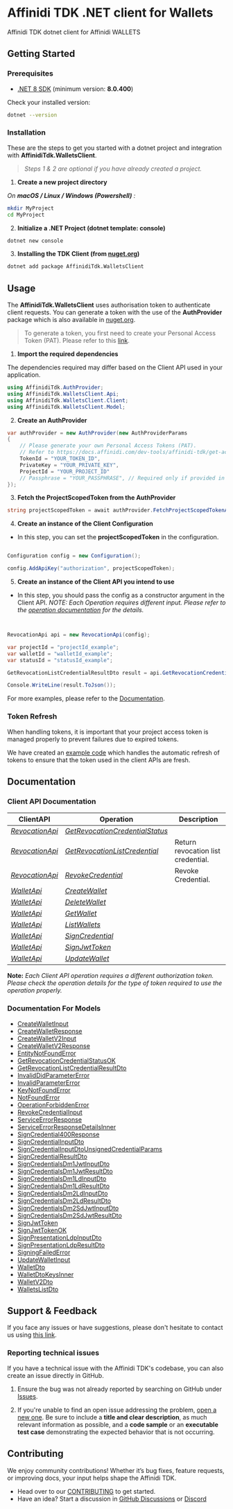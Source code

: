 # Affinidi TDK .NET client for Wallets

Affinidi TDK dotnet client for Affinidi WALLETS


## Getting Started

### Prerequisites

- [.NET 8 SDK](https://dotnet.microsoft.com/en-us/download/dotnet/8.0) (minimum version: **8.0.400**)  


Check your installed version:

```bash
dotnet --version
```

### Installation

These are the steps to get you started with a dotnet project and integration with **AffinidiTdk.WalletsClient**. 
> *Steps 1 & 2 are optional if you have already created a project.*

1. **Create a new project directory**

*On **macOS / Linux / Windows (Powershell)** :*

```bash
mkdir MyProject
cd MyProject
```

2. **Initialize a .NET Project (dotnet template: console)**

```bash
dotnet new console
```

3. **Installing the TDK Client (from [nuget.org](https://www.nuget.org//packages/AffinidiTdk.WalletsClient))**

```bash
dotnet add package AffinidiTdk.WalletsClient
```



## Usage

The **AffinidiTdk.WalletsClient** uses authorisation token to authenticate client requests. You can generate a token with the use of the **AuthProvider** package which is also available in [nuget.org](https://www.nuget.org//packages/AffinidiTdk.AuthProvider).

> To generate a token, you first need to create your Personal Access Token (PAT). Please refer to this [link](https://docs.affinidi.com/dev-tools/affinidi-tdk/get-access-token/#create-a-personal-access-token-pat).

1. **Import the required dependencies**

The dependencies required may differ based on the Client API used in your application. 


```csharp
using AffinidiTdk.AuthProvider;
using AffinidiTdk.WalletsClient.Api;
using AffinidiTdk.WalletsClient.Client;
using AffinidiTdk.WalletsClient.Model;
```

2. **Create an AuthProvider**

```csharp
var authProvider = new AuthProvider(new AuthProviderParams
{
    // Please generate your own Personal Access Tokens (PAT). 
    // Refer to https://docs.affinidi.com/dev-tools/affinidi-tdk/get-access-token/#create-a-personal-access-token-pat for the guide on creating your own PAT.    
    TokenId = "YOUR_TOKEN_ID",
    PrivateKey = "YOUR_PRIVATE_KEY",
    ProjectId = "YOUR_PROJECT_ID"
    // Passphrase = "YOUR_PASSPHRASE", // Required only if provided in the PAT
});
```

3. **Fetch the ProjectScopedToken from the AuthProvider**

```csharp
string projectScopedToken = await authProvider.FetchProjectScopedTokenAsync();
```

4. **Create an instance of the Client Configuration**

- In this step, you can set the __projectScopedToken__ in the configuration.

```csharp

Configuration config = new Configuration();

config.AddApiKey("authorization", projectScopedToken);

```

5. **Create an instance of the Client API you intend to use**

- In this step, you should pass the config as a constructor argument in the Client API.
*NOTE: Each Operation requires different input. Please refer to the [operation documentation](#documentation) for the details.*

```csharp


RevocationApi api = new RevocationApi(config);

var projectId = "projectId_example";
var walletId = "walletId_example";
var statusId = "statusId_example";

GetRevocationListCredentialResultDto result = api.GetRevocationCredentialStatus(projectId, walletId, statusId);

Console.WriteLine(result.ToJson());


```


For more examples, please refer to the [Documentation](https://docs.affinidi.com/dev-tools/affinidi-tdk/clients/wallets).

### Token Refresh

When handling tokens, it is important that your project access token is managed properly to prevent failures due to expired tokens. 

We have created an [example code](https://github.com/affinidi/affinidi-tdk-dotnet/tree/main/examples/HookAuthExample/HookAuthExample.cs) which handles the automatic refresh of tokens to ensure that the token used in the client APIs are fresh.


## Documentation

### Client API Documentation

ClientAPI | Operation | Description
------------ | ------------- | -------------
[*RevocationApi*](https://github.com/affinidi/affinidi-tdk-dotnet/tree/main/src/Clients/WalletsClient/docs/RevocationApi.md) | [*GetRevocationCredentialStatus*](https://github.com/affinidi/affinidi-tdk-dotnet/tree/main/src/Clients/WalletsClient/docs/RevocationApi.md#getrevocationcredentialstatus) | 
[*RevocationApi*](https://github.com/affinidi/affinidi-tdk-dotnet/tree/main/src/Clients/WalletsClient/docs/RevocationApi.md) | [*GetRevocationListCredential*](https://github.com/affinidi/affinidi-tdk-dotnet/tree/main/src/Clients/WalletsClient/docs/RevocationApi.md#getrevocationlistcredential) | Return revocation list credential.
[*RevocationApi*](https://github.com/affinidi/affinidi-tdk-dotnet/tree/main/src/Clients/WalletsClient/docs/RevocationApi.md) | [*RevokeCredential*](https://github.com/affinidi/affinidi-tdk-dotnet/tree/main/src/Clients/WalletsClient/docs/RevocationApi.md#revokecredential) | Revoke Credential.
[*WalletApi*](https://github.com/affinidi/affinidi-tdk-dotnet/tree/main/src/Clients/WalletsClient/docs/WalletApi.md) | [*CreateWallet*](https://github.com/affinidi/affinidi-tdk-dotnet/tree/main/src/Clients/WalletsClient/docs/WalletApi.md#createwallet) | 
[*WalletApi*](https://github.com/affinidi/affinidi-tdk-dotnet/tree/main/src/Clients/WalletsClient/docs/WalletApi.md) | [*DeleteWallet*](https://github.com/affinidi/affinidi-tdk-dotnet/tree/main/src/Clients/WalletsClient/docs/WalletApi.md#deletewallet) | 
[*WalletApi*](https://github.com/affinidi/affinidi-tdk-dotnet/tree/main/src/Clients/WalletsClient/docs/WalletApi.md) | [*GetWallet*](https://github.com/affinidi/affinidi-tdk-dotnet/tree/main/src/Clients/WalletsClient/docs/WalletApi.md#getwallet) | 
[*WalletApi*](https://github.com/affinidi/affinidi-tdk-dotnet/tree/main/src/Clients/WalletsClient/docs/WalletApi.md) | [*ListWallets*](https://github.com/affinidi/affinidi-tdk-dotnet/tree/main/src/Clients/WalletsClient/docs/WalletApi.md#listwallets) | 
[*WalletApi*](https://github.com/affinidi/affinidi-tdk-dotnet/tree/main/src/Clients/WalletsClient/docs/WalletApi.md) | [*SignCredential*](https://github.com/affinidi/affinidi-tdk-dotnet/tree/main/src/Clients/WalletsClient/docs/WalletApi.md#signcredential) | 
[*WalletApi*](https://github.com/affinidi/affinidi-tdk-dotnet/tree/main/src/Clients/WalletsClient/docs/WalletApi.md) | [*SignJwtToken*](https://github.com/affinidi/affinidi-tdk-dotnet/tree/main/src/Clients/WalletsClient/docs/WalletApi.md#signjwttoken) | 
[*WalletApi*](https://github.com/affinidi/affinidi-tdk-dotnet/tree/main/src/Clients/WalletsClient/docs/WalletApi.md) | [*UpdateWallet*](https://github.com/affinidi/affinidi-tdk-dotnet/tree/main/src/Clients/WalletsClient/docs/WalletApi.md#updatewallet) | 


**Note:** *Each Client API operation requires a different authorization token. Please check the operation details for the type of token required to use the operation properly.*

### Documentation For Models

 - [CreateWalletInput](https://github.com/affinidi/affinidi-tdk-dotnet/tree/main/src/Clients/WalletsClient/docs/CreateWalletInput.md)
 - [CreateWalletResponse](https://github.com/affinidi/affinidi-tdk-dotnet/tree/main/src/Clients/WalletsClient/docs/CreateWalletResponse.md)
 - [CreateWalletV2Input](https://github.com/affinidi/affinidi-tdk-dotnet/tree/main/src/Clients/WalletsClient/docs/CreateWalletV2Input.md)
 - [CreateWalletV2Response](https://github.com/affinidi/affinidi-tdk-dotnet/tree/main/src/Clients/WalletsClient/docs/CreateWalletV2Response.md)
 - [EntityNotFoundError](https://github.com/affinidi/affinidi-tdk-dotnet/tree/main/src/Clients/WalletsClient/docs/EntityNotFoundError.md)
 - [GetRevocationCredentialStatusOK](https://github.com/affinidi/affinidi-tdk-dotnet/tree/main/src/Clients/WalletsClient/docs/GetRevocationCredentialStatusOK.md)
 - [GetRevocationListCredentialResultDto](https://github.com/affinidi/affinidi-tdk-dotnet/tree/main/src/Clients/WalletsClient/docs/GetRevocationListCredentialResultDto.md)
 - [InvalidDidParameterError](https://github.com/affinidi/affinidi-tdk-dotnet/tree/main/src/Clients/WalletsClient/docs/InvalidDidParameterError.md)
 - [InvalidParameterError](https://github.com/affinidi/affinidi-tdk-dotnet/tree/main/src/Clients/WalletsClient/docs/InvalidParameterError.md)
 - [KeyNotFoundError](https://github.com/affinidi/affinidi-tdk-dotnet/tree/main/src/Clients/WalletsClient/docs/KeyNotFoundError.md)
 - [NotFoundError](https://github.com/affinidi/affinidi-tdk-dotnet/tree/main/src/Clients/WalletsClient/docs/NotFoundError.md)
 - [OperationForbiddenError](https://github.com/affinidi/affinidi-tdk-dotnet/tree/main/src/Clients/WalletsClient/docs/OperationForbiddenError.md)
 - [RevokeCredentialInput](https://github.com/affinidi/affinidi-tdk-dotnet/tree/main/src/Clients/WalletsClient/docs/RevokeCredentialInput.md)
 - [ServiceErrorResponse](https://github.com/affinidi/affinidi-tdk-dotnet/tree/main/src/Clients/WalletsClient/docs/ServiceErrorResponse.md)
 - [ServiceErrorResponseDetailsInner](https://github.com/affinidi/affinidi-tdk-dotnet/tree/main/src/Clients/WalletsClient/docs/ServiceErrorResponseDetailsInner.md)
 - [SignCredential400Response](https://github.com/affinidi/affinidi-tdk-dotnet/tree/main/src/Clients/WalletsClient/docs/SignCredential400Response.md)
 - [SignCredentialInputDto](https://github.com/affinidi/affinidi-tdk-dotnet/tree/main/src/Clients/WalletsClient/docs/SignCredentialInputDto.md)
 - [SignCredentialInputDtoUnsignedCredentialParams](https://github.com/affinidi/affinidi-tdk-dotnet/tree/main/src/Clients/WalletsClient/docs/SignCredentialInputDtoUnsignedCredentialParams.md)
 - [SignCredentialResultDto](https://github.com/affinidi/affinidi-tdk-dotnet/tree/main/src/Clients/WalletsClient/docs/SignCredentialResultDto.md)
 - [SignCredentialsDm1JwtInputDto](https://github.com/affinidi/affinidi-tdk-dotnet/tree/main/src/Clients/WalletsClient/docs/SignCredentialsDm1JwtInputDto.md)
 - [SignCredentialsDm1JwtResultDto](https://github.com/affinidi/affinidi-tdk-dotnet/tree/main/src/Clients/WalletsClient/docs/SignCredentialsDm1JwtResultDto.md)
 - [SignCredentialsDm1LdInputDto](https://github.com/affinidi/affinidi-tdk-dotnet/tree/main/src/Clients/WalletsClient/docs/SignCredentialsDm1LdInputDto.md)
 - [SignCredentialsDm1LdResultDto](https://github.com/affinidi/affinidi-tdk-dotnet/tree/main/src/Clients/WalletsClient/docs/SignCredentialsDm1LdResultDto.md)
 - [SignCredentialsDm2LdInputDto](https://github.com/affinidi/affinidi-tdk-dotnet/tree/main/src/Clients/WalletsClient/docs/SignCredentialsDm2LdInputDto.md)
 - [SignCredentialsDm2LdResultDto](https://github.com/affinidi/affinidi-tdk-dotnet/tree/main/src/Clients/WalletsClient/docs/SignCredentialsDm2LdResultDto.md)
 - [SignCredentialsDm2SdJwtInputDto](https://github.com/affinidi/affinidi-tdk-dotnet/tree/main/src/Clients/WalletsClient/docs/SignCredentialsDm2SdJwtInputDto.md)
 - [SignCredentialsDm2SdJwtResultDto](https://github.com/affinidi/affinidi-tdk-dotnet/tree/main/src/Clients/WalletsClient/docs/SignCredentialsDm2SdJwtResultDto.md)
 - [SignJwtToken](https://github.com/affinidi/affinidi-tdk-dotnet/tree/main/src/Clients/WalletsClient/docs/SignJwtToken.md)
 - [SignJwtTokenOK](https://github.com/affinidi/affinidi-tdk-dotnet/tree/main/src/Clients/WalletsClient/docs/SignJwtTokenOK.md)
 - [SignPresentationLdpInputDto](https://github.com/affinidi/affinidi-tdk-dotnet/tree/main/src/Clients/WalletsClient/docs/SignPresentationLdpInputDto.md)
 - [SignPresentationLdpResultDto](https://github.com/affinidi/affinidi-tdk-dotnet/tree/main/src/Clients/WalletsClient/docs/SignPresentationLdpResultDto.md)
 - [SigningFailedError](https://github.com/affinidi/affinidi-tdk-dotnet/tree/main/src/Clients/WalletsClient/docs/SigningFailedError.md)
 - [UpdateWalletInput](https://github.com/affinidi/affinidi-tdk-dotnet/tree/main/src/Clients/WalletsClient/docs/UpdateWalletInput.md)
 - [WalletDto](https://github.com/affinidi/affinidi-tdk-dotnet/tree/main/src/Clients/WalletsClient/docs/WalletDto.md)
 - [WalletDtoKeysInner](https://github.com/affinidi/affinidi-tdk-dotnet/tree/main/src/Clients/WalletsClient/docs/WalletDtoKeysInner.md)
 - [WalletV2Dto](https://github.com/affinidi/affinidi-tdk-dotnet/tree/main/src/Clients/WalletsClient/docs/WalletV2Dto.md)
 - [WalletsListDto](https://github.com/affinidi/affinidi-tdk-dotnet/tree/main/src/Clients/WalletsClient/docs/WalletsListDto.md)



## Support & Feedback

If you face any issues or have suggestions, please don't hesitate to contact us using [this link](https://share.hsforms.com/1i-4HKZRXSsmENzXtPdIG4g8oa2v).

### Reporting technical issues

If you have a technical issue with the Affinidi TDK's codebase, you can also create an issue directly in GitHub.

1. Ensure the bug was not already reported by searching on GitHub under [Issues](https://github.com/affinidi/affinidi-tdk-dotnet/issues).

2. If you're unable to find an open issue addressing the problem, [open a new one](https://github.com/affinidi/affinidi-tdk-dotnet/issues/new). Be sure to include a **title and clear description**, as much relevant information as possible, and a **code sample** or an **executable test case** demonstrating the expected behavior that is not occurring.



## Contributing

We enjoy community contributions! Whether it’s bug fixes, feature requests, or improving docs, your input helps shape the Affinidi TDK.

- Head over to our [CONTRIBUTING](CONTRIBUTING.md) to get started.
- Have an idea? Start a discussion in [GitHub Discussions](https://github.com/affinidi/affinidi-tdk-dotnet/issues) or [Discord](https://discord.com/invite/hGVVSEASPQ)


